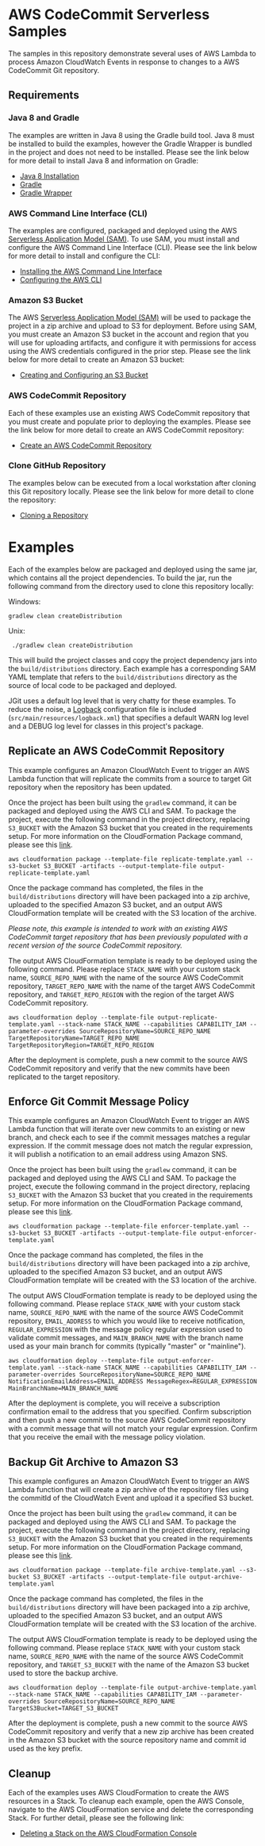 # AWS CodeCommit Serverless Samples

The samples in this repository demonstrate several uses of AWS Lambda to process Amazon CloudWatch Events in response to changes to a AWS CodeCommit Git repository.

## Requirements

### Java 8 and Gradle

The examples are written in Java 8 using the Gradle build tool.  Java 8 must be installed to build the examples, however the Gradle Wrapper is bundled in the project and does not need to be installed.  Please see the link below for more detail to install Java 8 and information on Gradle:

* [Java 8 Installation](https://docs.oracle.com/javase/8/docs/technotes/guides/install/install_overview.html)
* [Gradle]()
* [Gradle Wrapper](https://docs.gradle.org/3.3/userguide/gradle_wrapper.html)


### AWS Command Line Interface (CLI)

The examples are configured, packaged and deployed using the AWS [Serverless Application Model (SAM)](https://github.com/awslabs/serverless-application-model).  To use SAM, you must install and configure the AWS Command Line Interface (CLI).  Please see the link below for more detail to install and configure the CLI:

* [Installing the AWS Command Line Interface](http://docs.aws.amazon.com/cli/latest/userguide/installing.html)
* [Configuring the AWS CLI](http://docs.aws.amazon.com/cli/latest/userguide/cli-chap-getting-started.html)

### Amazon S3 Bucket

The AWS [Serverless Application Model (SAM)](https://github.com/awslabs/serverless-application-model) will be used to package the project in a zip archive and upload to S3 for deployment.  Before using SAM, you must create an Amazon S3 bucket in the account and region that you will use for uploading artifacts, and configure it with permissions for access using the AWS credentials configured in the prior step.  Please see the link below for more detail to create an Amazon S3 bucket:

* [Creating and Configuring an S3 Bucket](http://docs.aws.amazon.com/AmazonS3/latest/user-guide/create-configure-bucket.html)

### AWS CodeCommit Repository

Each of these examples use an existing AWS CodeCommit repository that you must create and populate prior to deploying the examples.  Please see the link below for more detail to create an AWS CodeCommit repository:

* [Create an AWS CodeCommit Repository](http://docs.aws.amazon.com/codecommit/latest/userguide/how-to-create-repository.html)

### Clone GitHub Repository

The examples below can be executed from a local workstation after cloning this Git repository locally.  Please see the link below for more detail to clone the repository:

* [Cloning a Repository](https://help.github.com/articles/cloning-a-repository/)

# Examples

Each of the examples below are packaged and deployed using the same jar, which contains all the project dependencies.  To build the jar, run the following command from the directory used to clone this repository locally:

Windows:

```
gradlew clean createDistribution
```

Unix:

```
 ./gradlew clean createDistribution
```

This will build the project classes and copy the project dependency jars into the `build/distributions` directory.  Each example has a corresponding SAM YAML template that refers to the `build/distributions` directory as the source of local code to be packaged and deployed.

JGit uses a default log level that is very chatty for these examples.  To reduce the noise, a [Logback](https://docs.gradle.org/3.3/userguide/gradle_wrapper.html) configuration file is included (`src/main/resources/logback.xml`) that specifies a default WARN log level and a DEBUG log level for classes in this project's package.

## Replicate an AWS CodeCommit Repository

This example configures an Amazon CloudWatch Event to trigger an AWS Lambda function that will replicate the commits from a source to target Git repository when the repository has been updated.

Once the project has been built using the `gradlew` command, it can be packaged and deployed using the AWS CLI and SAM.  To package the project, execute the following command in the project directory, replacing `S3_BUCKET` with the Amazon S3 bucket that you created in the requirements setup.  For more information on the CloudFormation Package command, please see this [link](http://docs.aws.amazon.com/cli/latest/reference/cloudformation/package.html).

```
aws cloudformation package --template-file replicate-template.yaml --s3-bucket S3_BUCKET -artifacts --output-template-file output-replicate-template.yaml
```

Once the package command has completed, the files in the `build/distributions` directory will have been packaged into a zip archive, uploaded to the specified Amazon S3 bucket, and an output AWS CloudFormation template will be created with the S3 location of the archive.  

*Please note, this example is intended to work with an existing AWS CodeCommit target repository that has been previously populated with a recent version of the source CodeCommit repository.*

The output AWS CloudFormation template is ready to be deployed using the following command.  Please replace `STACK_NAME` with your custom stack name, `SOURCE_REPO_NAME` with the name of the source AWS CodeCommit repository, `TARGET_REPO_NAME` with the name of the target AWS CodeCommit repository, and `TARGET_REPO_REGION` with the region of the target AWS CodeCommit repository.

```
aws cloudformation deploy --template-file output-replicate-template.yaml --stack-name STACK_NAME --capabilities CAPABILITY_IAM --parameter-overrides SourceRepositoryName=SOURCE_REPO_NAME TargetRepositoryName=TARGET_REPO_NAME TargetRepositoryRegion=TARGET_REPO_REGION
```

After the deployment is complete, push a new commit to the source AWS CodeCommit repository and verify that the new commits have been replicated to the target repository.

## Enforce Git Commit Message Policy

This example configures an Amazon CloudWatch Event to trigger an AWS Lambda function that will iterate over new commits to an existing or new branch, and check each to see if the commit messages matches a regular expression.  If the commit message does not match the regular expression, it will publish a notification to an email address using Amazon SNS.

Once the project has been built using the `gradlew` command, it can be packaged and deployed using the AWS CLI and SAM.  To package the project, execute the following command in the project directory, replacing `S3_BUCKET` with the Amazon S3 bucket that you created in the requirements setup.  For more information on the CloudFormation Package command, please see this [link](http://docs.aws.amazon.com/cli/latest/reference/cloudformation/package.html).

```
aws cloudformation package --template-file enforcer-template.yaml --s3-bucket S3_BUCKET -artifacts --output-template-file output-enforcer-template.yaml
```

Once the package command has completed, the files in the `build/distributions` directory will have been packaged into a zip archive, uploaded to the specified Amazon S3 bucket, and an output AWS CloudFormation template will be created with the S3 location of the archive.  

The output AWS CloudFormation template is ready to be deployed using the following command.  Please replace `STACK_NAME` with your custom stack name, `SOURCE_REPO_NAME` with the name of the source AWS CodeCommit repository, `EMAIL_ADDRESS` to which you would like to receive notification, `REGULAR_EXPRESSION` with the message policy regular expression used to validate commit messages, and `MAIN_BRANCH_NAME` with the branch name used as your main branch for commits (typically "master" or "mainline").

```
aws cloudformation deploy --template-file output-enforcer-template.yaml --stack-name STACK_NAME --capabilities CAPABILITY_IAM --parameter-overrides SourceRepositoryName=SOURCE_REPO_NAME NotificationEmailAddress=EMAIL_ADDRESS MessageRegex=REGULAR_EXPRESSION MainBranchName=MAIN_BRANCH_NAME
```

After the deployment is complete, you will receive a subscription confirmation email to the address that you specified.  Confirm subscription and then push a new commit to the source AWS CodeCommit repository with a commit message that will not match your regular expression.  Confirm that you receive the email with the message policy violation.

## Backup Git Archive to Amazon S3

This example configures an Amazon CloudWatch Event to trigger an AWS Lambda function that will create a zip archive of the repository files using the commitId of the CloudWatch Event and upload it a specified S3 bucket.

Once the project has been built using the `gradlew` command, it can be packaged and deployed using the AWS CLI and SAM.  To package the project, execute the following command in the project directory, replacing `S3_BUCKET` with the Amazon S3 bucket that you created in the requirements setup.  For more information on the CloudFormation Package command, please see this [link](http://docs.aws.amazon.com/cli/latest/reference/cloudformation/package.html).

```
aws cloudformation package --template-file archive-template.yaml --s3-bucket S3_BUCKET -artifacts --output-template-file output-archive-template.yaml
```

Once the package command has completed, the files in the `build/distributions` directory will have been packaged into a zip archive, uploaded to the specified Amazon S3 bucket, and an output AWS CloudFormation template will be created with the S3 location of the archive.  

The output AWS CloudFormation template is ready to be deployed using the following command.  Please replace `STACK_NAME` with your custom stack name, `SOURCE_REPO_NAME` with the name of the source AWS CodeCommit repository, and `TARGET_S3_BUCKET` with the name of the Amazon S3 bucket used to store the backup archive.

```
aws cloudformation deploy --template-file output-archive-template.yaml --stack-name STACK_NAME --capabilities CAPABILITY_IAM --parameter-overrides SourceRepositoryName=SOURCE_REPO_NAME TargetS3Bucket=TARGET_S3_BUCKET
```

After the deployment is complete, push a new commit to the source AWS CodeCommit repository and verify that a new zip archive has been created in the Amazon S3 bucket with the source repository name and commit id used as the key prefix.

## Cleanup

Each of the examples uses AWS CloudFormation to create the AWS resources in a Stack.  To cleanup each example, open the AWS Console, navigate to the AWS CloudFormation service and delete the corresponding Stack.  For further detail, please see the following link:

* [Deleting a Stack on the AWS CloudFormation Console](http://docs.aws.amazon.com/AWSCloudFormation/latest/UserGuide/cfn-console-delete-stack.html)